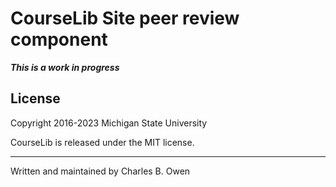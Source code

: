 # CourseLib Site peer review component


***This is a work in progress***


## License

Copyright 2016-2023 Michigan State University

CourseLib is released under the MIT license.

* * *

Written and maintained by Charles B. Owen

